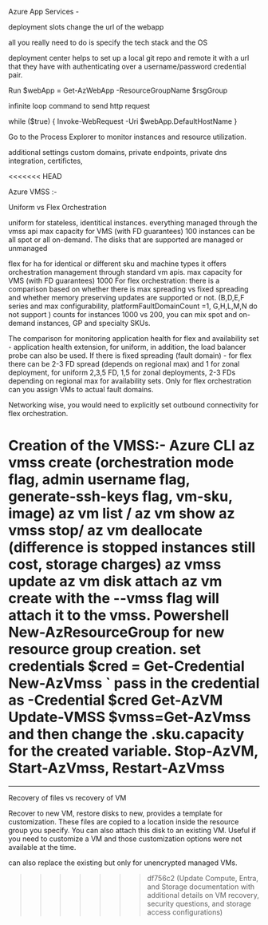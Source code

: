 Azure App Services -

deployment slots change the url of the webapp

all you really need to do is specify the tech stack and the OS

deployment center helps to set up a local git repo and remote it with a url that they have with authenticating over a username/password credential pair.

Run $webApp = Get-AzWebApp -ResourceGroupName \$rsgGroup

infinite loop command to send http request

while (\$true) { Invoke-WebRequest -Uri  \$webApp.DefaultHostName \}

Go to the Process Explorer to monitor instances and resource utilization.

additional settings custom domains, private endpoints, private dns integration, certifictes,

<<<<<<< HEAD


Azure VMSS :- 

Uniform vs Flex Orchestration

uniform for stateless, identitical instances.
everything managed through the vmss api
max capacity for VMS (with FD guarantees) 100
instances can be all spot or all on-demand. The disks that are supported are managed or unmanaged

flex for ha for identical or different sku and machine types
it offers orchestration management through standard vm apis.
max capacity for VMS (with FD guarantees) 1000
For flex orchestration:
there is a comparison based on whether there is max spreading vs fixed spreading and whether memory preserving updates are supported or not. (B,D,E,F series and max configurability, platformFaultDomainCount =1, G,H,L,M,N do not support )
counts for instances 1000 vs 200, you can mix spot and on-demand instances, GP and specialty SKUs.

The comparison for monitoring application health for flex and availability set - application health extension, for uniform, in addition, the load balancer probe can also be used.
If there is fixed spreading (fault domain) - for flex there can be 2-3 FD spread (depends on regional max) and 1 for zonal deployment, for uniform 2,3,5 FD, 1,5 for zonal deployments, 2-3 FDs depending on regional max for availability sets. Only for flex orchestration can you assign VMs to actual fault domains.

Networking wise, you would need to explicitly set outbound connectivity for flex orchestration.

Creation of the VMSS:-
Azure CLI
az vmss create (orchestration mode flag, admin username flag, generate-ssh-keys flag, vm-sku, image)
az vm list / az vm show
az vmss stop/ az vm deallocate (difference is stopped instances still cost, storage charges)
az vmss update 
az vm disk attach
az vm create with the --vmss flag will attach it to the vmss.
Powershell
New-AzResourceGroup for new resource group creation.
set credentials $cred = Get-Credential
New-AzVmss ` pass in the credential as -Credential $cred
Get-AzVM
Update-VMSS
$vmss=Get-AzVmss and then change the .sku.capacity for the created variable.
Stop-AzVM, Start-AzVmss, Restart-AzVmss
=======
---

Recovery of files vs recovery of VM

Recover to new VM, restore disks to new, provides a template for customization. These files are copied to a location inside the resource group you specify. You can also attach this disk to an existing VM. Useful if you need to customize a VM and those customization options were not available at the time.

can also replace the existing but only for unencrypted managed VMs.
>>>>>>> df756c2 (Update Compute, Entra, and Storage documentation with additional details on VM recovery, security questions, and storage access configurations)
